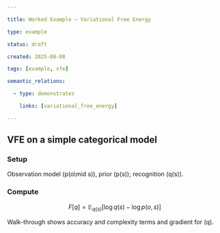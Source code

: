 ```yaml
---

title: Worked Example — Variational Free Energy

type: example

status: draft

created: 2025-08-08

tags: [example, vfe]

semantic_relations:

  - type: demonstrates

    links: [variational_free_energy]

---
```


## VFE on a simple categorical model

### Setup

Observation model \(p(o\mid s)\), prior \(p(s)\); recognition \(q(s)\).

### Compute

```math

F[q] = \mathbb{E}_{q(s)}[\log q(s) - \log p(o,s)]

```

Walk-through shows accuracy and complexity terms and gradient for \(q\).


